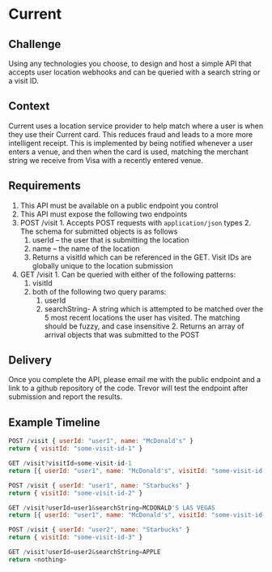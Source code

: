 # Current

## Challenge

Using any technologies you choose, to design and host a simple API that accepts user location webhooks and can be queried with a search string or a visit ID.

## Context

Current uses a location service provider to help match where a user is when they use their Current card. This reduces fraud and leads to a more more intelligent receipt. This is implemented by being notified whenever a user enters a venue, and then when the card is used, matching the merchant string we receive from Visa with a recently entered venue.

## Requirements

1. This API must be available on a public endpoint you control
2. This API must expose the following two endpoints
  1. POST /visit
    1. Accepts POST requests with `application/json` types
    2. The schema for submitted objects is as follows
       1. userId – the user that is submitting the location
       2. name – the name of the location
       3. Returns a visitId which can be referenced in the GET. Visit IDs are globally unique to the location submission
  2. GET /visit
    1. Can be queried with either of the following patterns:
       1. visitId
       2. both of the following two query params:
          1. userId
          2. searchString- A string which is attempted to be matched over the 5 most recent locations the user has visited. The matching should be fuzzy, and case insensitive
    2. Returns an array of arrival objects that was submitted to the POST

## Delivery

Once you complete the API, please email me with the public endpoint and a link to a github repository of the code. Trevor will test the endpoint after submission and report the results.

## Example Timeline

```js
POST /visit { userId: "user1", name: "McDonald's" }
return { visitId: "some-visit-id-1" }
```
```js
GET /visit?visitId=some-visit-id-1
return [{ userId: "user1", name: "McDonald's", visitId: "some-visit-id-1" }]
```
```js
POST /visit { userId: "user1", name: "Starbucks" }
return { visitId: "some-visit-id-2" }
```
```js
GET /visit?userId=user1&searchString=MCDONALD'S LAS VEGAS
return [{ userId: "user1", name: "McDonald's", visitId: "some-visit-id-1" }]
```
```js
POST /visit { userId: "user2", name: "Starbucks" }
return { visitId: "some-visit-id-3" }
```
```js
GET /visit?userId=user2&searchString=APPLE
return <nothing>
```
